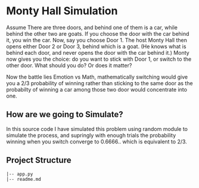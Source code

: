 # Monty Hall Simulation
Assume There are three doors, and behind one of them is a car, while behind the other two are goats. If you choose the door with the car behind it, you win the car. Now, say you choose Door 1. The host Monty Hall then opens either Door 2 or Door 3, behind which is a goat. (He knows what is behind each door, and never opens the door with the car behind it.) Monty now gives you the choice: do you want to stick with Door 1, or switch to the other door. What should you do? Or does it matter?

Now the battle lies Emotion vs Math, mathematically switching would give you a 2/3 probability of winning rather than sticking to the same door as the probabilty of winning a car among those two door would concentrate into one.

## How are we going to Simulate?
In this source code I have simulated this problem using random module to simulate the process, and supringly with enough trials the probability winning when you switch converge to 0.6666.. which is equivalent to 2/3.


## Project Structure
```
|-- app.py
|-- readme.md
```